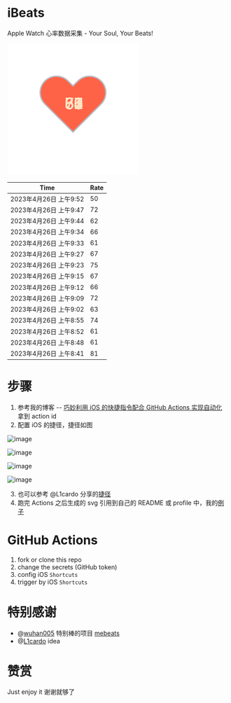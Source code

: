 # iBeats
Apple Watch 心率数据采集 - Your Soul, Your Beats!

![](./files/heart.svg)

<!--START_SECTION:my_heart_rate-->
| Time | Rate | 
 | ---- | ---- | 
| 2023年4月26日 上午9:52 | 50 |
| 2023年4月26日 上午9:47 | 72 |
| 2023年4月26日 上午9:44 | 62 |
| 2023年4月26日 上午9:34 | 66 |
| 2023年4月26日 上午9:33 | 61 |
| 2023年4月26日 上午9:27 | 67 |
| 2023年4月26日 上午9:23 | 75 |
| 2023年4月26日 上午9:15 | 67 |
| 2023年4月26日 上午9:12 | 66 |
| 2023年4月26日 上午9:09 | 72 |
| 2023年4月26日 上午9:02 | 63 |
| 2023年4月26日 上午8:55 | 74 |
| 2023年4月26日 上午8:52 | 61 |
| 2023年4月26日 上午8:48 | 61 |
| 2023年4月26日 上午8:41 | 81 |

<!--END_SECTION:my_heart_rate-->

# 步骤
1. 参考我的博客 -- [巧妙利用 iOS 的快捷指令配合 GitHub Actions 实现自动化](https://github.com/yihong0618/gitblog/issues/198) 拿到 action id
2. 配置 iOS 的捷径，捷径如图

![image](https://user-images.githubusercontent.com/15976103/122154218-0db0b480-ce97-11eb-93bb-5aec07c558dc.png)

![image](https://user-images.githubusercontent.com/15976103/122154236-186b4980-ce97-11eb-8e4b-70551a0391ae.png)

![image](https://user-images.githubusercontent.com/15976103/122154268-2d47dd00-ce97-11eb-902e-3acf292265a9.png)

![image](https://user-images.githubusercontent.com/15976103/122174055-fa144680-ceb4-11eb-9be2-3eb83cd516f7.png)

3. 也可以参考 @L1cardo 分享的[捷径](https://www.icloud.com/shortcuts/6ab6047b459c41ad822ad6b94b1c03d4)
4. 跑完 Actions 之后生成的 svg 引用到自己的 README 或 profile 中，我的[例子](https://github.com/yihong0618) 

# GitHub Actions

1. fork or clone this repo
2. change the secrets (GitHub token)
3. config iOS `Shortcuts` 
4. trigger by iOS `Shortcuts`

# 特别感谢
- @[wuhan005](https://github.com/wuhan005) 特别棒的项目 [mebeats](https://github.com/wuhan005/mebeats)
- @[L1cardo](https://github.com/L1cardo) idea

# 赞赏
Just enjoy it
谢谢就够了
